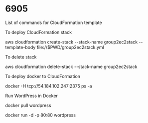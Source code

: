 # 6905
List of commands for CloudFormation template

To deploy CloudFormation stack

aws cloudformation create-stack --stack-name group2ec2stack --template-body file://$PWD/group2ec2stack.yml


To delete stack

aws cloudformation delete-stack --stack-name group2ec2stack


To deploy docker to CloudFormation

docker -H tcp://54.184.102.247:2375 ps -a


Run WordPress in Docker

docker pull wordpress

docker run -d -p 80:80 wordpress



